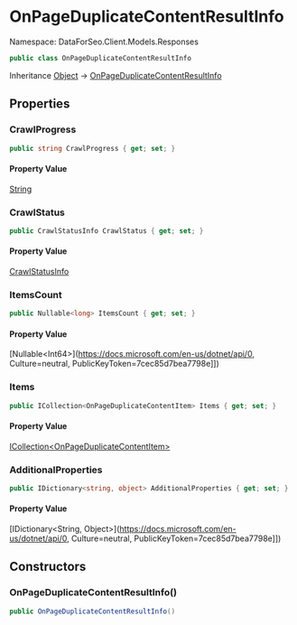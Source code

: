 # OnPageDuplicateContentResultInfo

Namespace: DataForSeo.Client.Models.Responses

```csharp
public class OnPageDuplicateContentResultInfo
```

Inheritance [Object](https://docs.microsoft.com/en-us/dotnet/api/Object) → [OnPageDuplicateContentResultInfo](./OnPageDuplicateContentResultInfo.md)

## Properties

### **CrawlProgress**

```csharp
public string CrawlProgress { get; set; }
```

#### Property Value

[String](https://docs.microsoft.com/en-us/dotnet/api/String)<br>

### **CrawlStatus**

```csharp
public CrawlStatusInfo CrawlStatus { get; set; }
```

#### Property Value

[CrawlStatusInfo](./CrawlStatusInfo.md)<br>

### **ItemsCount**

```csharp
public Nullable<long> ItemsCount { get; set; }
```

#### Property Value

[Nullable&lt;Int64&gt;](https://docs.microsoft.com/en-us/dotnet/api/0, Culture=neutral, PublicKeyToken=7cec85d7bea7798e]])<br>

### **Items**

```csharp
public ICollection<OnPageDuplicateContentItem> Items { get; set; }
```

#### Property Value

[ICollection&lt;OnPageDuplicateContentItem&gt;](./OnPageDuplicateContentItem.md)<br>

### **AdditionalProperties**

```csharp
public IDictionary<string, object> AdditionalProperties { get; set; }
```

#### Property Value

[IDictionary&lt;String, Object&gt;](https://docs.microsoft.com/en-us/dotnet/api/0, Culture=neutral, PublicKeyToken=7cec85d7bea7798e]])<br>

## Constructors

### **OnPageDuplicateContentResultInfo()**

```csharp
public OnPageDuplicateContentResultInfo()
```
